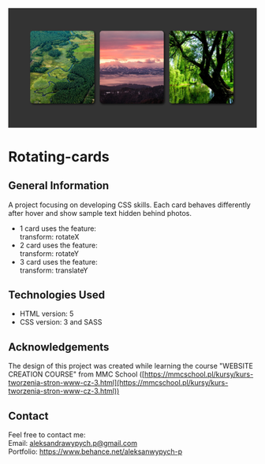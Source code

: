 <img src="/Screenshot.png"  alt="screen">

# Rotating-cards

## General Information
A project focusing on developing CSS skills. Each card behaves differently after hover and show sample text hidden behind photos. 
<br>
- 1 card uses the feature:<br>
transform: rotateX<br>
- 2 card uses the feature:<br>
transform: rotateY<br>
- 3 card uses the feature:<br>
transform: translateY<br>

## Technologies Used
- HTML version: 5
- CSS version: 3 and SASS

## Acknowledgements
The design of this project was created while learning the course "WEBSITE CREATION COURSE" from MMC School ([https://mmcschool.pl/kursy/kurs-tworzenia-stron-www-cz-3.html](https://mmcschool.pl/kursy/kurs-tworzenia-stron-www-cz-3.html))

## Contact
Feel free to contact me: <br>
Email: aleksandrawypych.p@gmail.com<br>
Portfolio: https://www.behance.net/aleksanwypych-p
